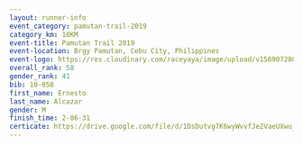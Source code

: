 ```yaml
---
layout: runner-info 
event_category: pamutan-trail-2019 
category_km: 10KM 
event-title: Pamutan Trail 2019 
event-location: Brgy Pamutan, Cebu City, Philippines 
event-logo: https://res.cloudinary.com/raceyaya/image/upload/v1569072806/logo/pamutan-trail_d8abrj.jpg 
overall_rank: 58
gender_rank: 41
bib: 10-058
first_name: Ernesto
last_name: Alcazar
gender: M
finish_time: 2-06-31
certicate: https://drive.google.com/file/d/1DsDutvg7K6wyWvvfJe2VaeUXwu_pICDn/view?usp=sharing
---
```

